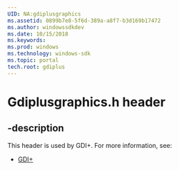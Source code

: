 ```yaml
---
UID: NA:gdiplusgraphics
ms.assetid: 0899b7e8-5f6d-389a-a8f7-b3d169b17472
ms.author: windowssdkdev
ms.date: 10/15/2018
ms.keywords: 
ms.prod: windows
ms.technology: windows-sdk
ms.topic: portal
tech.root: gdiplus
---
```


# Gdiplusgraphics.h header


## -description


This header is used by GDI+. For more information, see:

- [GDI+](../_gdiplus)
